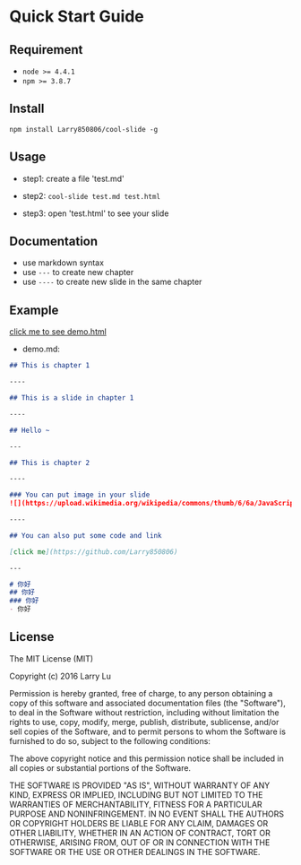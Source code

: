 # Quick Start Guide

## Requirement

- `node >= 4.4.1`
- `npm >= 3.8.7`

## Install

```
npm install Larry850806/cool-slide -g
```

## Usage

- step1: create a file 'test.md'

- step2: `cool-slide test.md test.html`

- step3: open 'test.html' to see your slide

## Documentation

- use markdown syntax
- use `---` to create new chapter
- use `----` to create new slide in the same chapter

## Example

[click me to see demo.html](https://rawgit.com/Larry850806/cool-slide/master/demo.html)

+ demo.md:
```markdown
## This is chapter 1

----

## This is a slide in chapter 1

----

## Hello ~

---

## This is chapter 2

----

### You can put image in your slide
![](https://upload.wikimedia.org/wikipedia/commons/thumb/6/6a/JavaScript-logo.png/480px-JavaScript-logo.png)

----

## You can also put some code and link

[click me](https://github.com/Larry850806)

---

# 你好
## 你好
### 你好
- 你好

```

## License

The MIT License (MIT)

Copyright (c) 2016 Larry Lu

Permission is hereby granted, free of charge, to any person obtaining a copy
of this software and associated documentation files (the "Software"), to deal
in the Software without restriction, including without limitation the rights
to use, copy, modify, merge, publish, distribute, sublicense, and/or sell
copies of the Software, and to permit persons to whom the Software is
furnished to do so, subject to the following conditions:

The above copyright notice and this permission notice shall be included in all
copies or substantial portions of the Software.

THE SOFTWARE IS PROVIDED "AS IS", WITHOUT WARRANTY OF ANY KIND, EXPRESS OR
IMPLIED, INCLUDING BUT NOT LIMITED TO THE WARRANTIES OF MERCHANTABILITY,
FITNESS FOR A PARTICULAR PURPOSE AND NONINFRINGEMENT. IN NO EVENT SHALL THE
AUTHORS OR COPYRIGHT HOLDERS BE LIABLE FOR ANY CLAIM, DAMAGES OR OTHER
LIABILITY, WHETHER IN AN ACTION OF CONTRACT, TORT OR OTHERWISE, ARISING FROM,
OUT OF OR IN CONNECTION WITH THE SOFTWARE OR THE USE OR OTHER DEALINGS IN THE
SOFTWARE.

